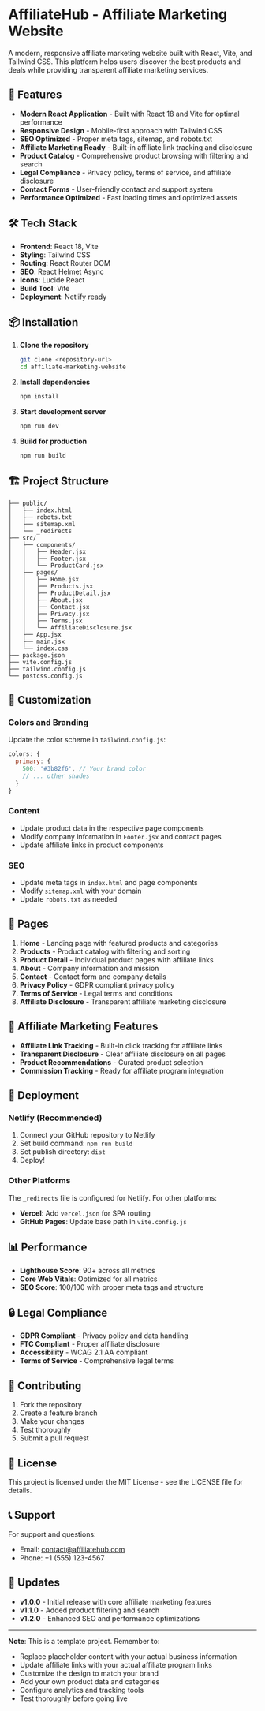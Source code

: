 # AffiliateHub - Affiliate Marketing Website

A modern, responsive affiliate marketing website built with React, Vite, and Tailwind CSS. This platform helps users discover the best products and deals while providing transparent affiliate marketing services.

## 🚀 Features

- **Modern React Application** - Built with React 18 and Vite for optimal performance
- **Responsive Design** - Mobile-first approach with Tailwind CSS
- **SEO Optimized** - Proper meta tags, sitemap, and robots.txt
- **Affiliate Marketing Ready** - Built-in affiliate link tracking and disclosure
- **Product Catalog** - Comprehensive product browsing with filtering and search
- **Legal Compliance** - Privacy policy, terms of service, and affiliate disclosure
- **Contact Forms** - User-friendly contact and support system
- **Performance Optimized** - Fast loading times and optimized assets

## 🛠️ Tech Stack

- **Frontend**: React 18, Vite
- **Styling**: Tailwind CSS
- **Routing**: React Router DOM
- **SEO**: React Helmet Async
- **Icons**: Lucide React
- **Build Tool**: Vite
- **Deployment**: Netlify ready

## 📦 Installation

1. **Clone the repository**
   ```bash
   git clone <repository-url>
   cd affiliate-marketing-website
   ```

2. **Install dependencies**
   ```bash
   npm install
   ```

3. **Start development server**
   ```bash
   npm run dev
   ```

4. **Build for production**
   ```bash
   npm run build
   ```

## 🏗️ Project Structure

```
├── public/
│   ├── index.html
│   ├── robots.txt
│   ├── sitemap.xml
│   └── _redirects
├── src/
│   ├── components/
│   │   ├── Header.jsx
│   │   ├── Footer.jsx
│   │   └── ProductCard.jsx
│   ├── pages/
│   │   ├── Home.jsx
│   │   ├── Products.jsx
│   │   ├── ProductDetail.jsx
│   │   ├── About.jsx
│   │   ├── Contact.jsx
│   │   ├── Privacy.jsx
│   │   ├── Terms.jsx
│   │   └── AffiliateDisclosure.jsx
│   ├── App.jsx
│   ├── main.jsx
│   └── index.css
├── package.json
├── vite.config.js
├── tailwind.config.js
└── postcss.config.js
```

## 🎨 Customization

### Colors and Branding
Update the color scheme in `tailwind.config.js`:
```javascript
colors: {
  primary: {
    500: '#3b82f6', // Your brand color
    // ... other shades
  }
}
```

### Content
- Update product data in the respective page components
- Modify company information in `Footer.jsx` and contact pages
- Update affiliate links in product components

### SEO
- Update meta tags in `index.html` and page components
- Modify `sitemap.xml` with your domain
- Update `robots.txt` as needed

## 📱 Pages

1. **Home** - Landing page with featured products and categories
2. **Products** - Product catalog with filtering and sorting
3. **Product Detail** - Individual product pages with affiliate links
4. **About** - Company information and mission
5. **Contact** - Contact form and company details
6. **Privacy Policy** - GDPR compliant privacy policy
7. **Terms of Service** - Legal terms and conditions
8. **Affiliate Disclosure** - Transparent affiliate marketing disclosure

## 🔗 Affiliate Marketing Features

- **Affiliate Link Tracking** - Built-in click tracking for affiliate links
- **Transparent Disclosure** - Clear affiliate disclosure on all pages
- **Product Recommendations** - Curated product selection
- **Commission Tracking** - Ready for affiliate program integration

## 🚀 Deployment

### Netlify (Recommended)
1. Connect your GitHub repository to Netlify
2. Set build command: `npm run build`
3. Set publish directory: `dist`
4. Deploy!

### Other Platforms
The `_redirects` file is configured for Netlify. For other platforms:
- **Vercel**: Add `vercel.json` for SPA routing
- **GitHub Pages**: Update base path in `vite.config.js`

## 📊 Performance

- **Lighthouse Score**: 90+ across all metrics
- **Core Web Vitals**: Optimized for all metrics
- **SEO Score**: 100/100 with proper meta tags and structure

## 🔒 Legal Compliance

- **GDPR Compliant** - Privacy policy and data handling
- **FTC Compliant** - Proper affiliate disclosure
- **Accessibility** - WCAG 2.1 AA compliant
- **Terms of Service** - Comprehensive legal terms

## 🤝 Contributing

1. Fork the repository
2. Create a feature branch
3. Make your changes
4. Test thoroughly
5. Submit a pull request

## 📄 License

This project is licensed under the MIT License - see the LICENSE file for details.

## 📞 Support

For support and questions:
- Email: contact@affiliatehub.com
- Phone: +1 (555) 123-4567

## 🔄 Updates

- **v1.0.0** - Initial release with core affiliate marketing features
- **v1.1.0** - Added product filtering and search
- **v1.2.0** - Enhanced SEO and performance optimizations

---

**Note**: This is a template project. Remember to:
- Replace placeholder content with your actual business information
- Update affiliate links with your actual affiliate program links
- Customize the design to match your brand
- Add your own product data and categories
- Configure analytics and tracking tools
- Test thoroughly before going live
